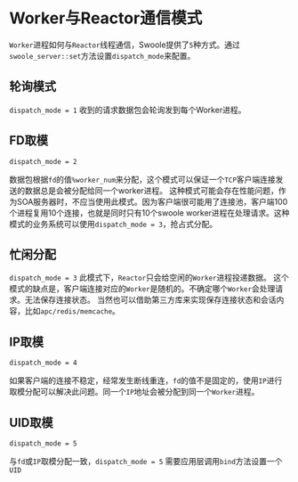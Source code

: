# Worker与Reactor通信模式

 `Worker`进程如何与`Reactor`线程通信，Swoole提供了`5`种方式。通过`swoole_server::set`方法设置`dispatch_mode`来配置。

轮询模式
-----
`dispatch_mode = 1`
收到的请求数据包会轮询发到每个Worker进程。

FD取模
-----
`dispatch_mode = 2`

数据包根据`fd`的值`%worker_num`来分配，这个模式可以保证一个`TCP`客户端连接发送的数据总是会被分配给同一个worker进程。
这种模式可能会存在性能问题，作为SOA服务器时，不应当使用此模式。因为客户端很可能用了连接池，客户端100个进程复用10个连接，也就是同时只有10个swoole worker进程在处理请求。这种模式的业务系统可以使用`dispatch_mode = 3`，抢占式分配。

忙闲分配
-----
`dispatch_mode = 3`
此模式下，`Reactor`只会给空闲的`Worker`进程投递数据。
这个模式的缺点是，客户端连接对应的`Worker`是随机的。不确定哪个`Worker`会处理请求。无法保存连接状态。
当然也可以借助第三方库来实现保存连接状态和会话内容，比如`apc/redis/memcache`。

IP取模
----
`dispatch_mode = 4`

如果客户端的连接不稳定，经常发生断线重连，`fd`的值不是固定的，使用`IP`进行取模分配可以解决此问题。同一个`IP`地址会被分配到同一个`Worker`进程。

UID取模
----
`dispatch_mode = 5`

与`fd`或`IP`取模分配一致，`dispatch_mode = 5` 需要应用层调用`bind`方法设置一个`UID`